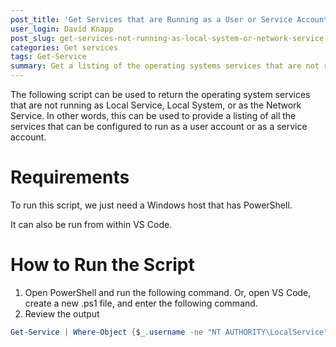 ```yaml
---
post_title: 'Get Services that are Running as a User or Service Account'
user_login: David Knapp
post_slug: get-services-not-running-as-local-system-or-network-service
categories: Get services
tags: Get-Service
summary: Get a listing of the operating systems services that are not running as Local Service, Local System, or Network Service.
---
```


The following script can be used to return the operating system services that are not running as Local Service, Local System, or as the Network Service.  In other words, this can be used to provide a listing of all the services that can be configured to run as a user account or as a service account.

# Requirements

To run this script, we just need a Windows host that has PowerShell.

It can also be run from within VS Code.

# How to Run the Script

1.  Open PowerShell and run the following command.  Or, open VS Code, create a new .ps1 file, and enter the following command.
1.  Review the output

```powershell
Get-Service | Where-Object {$_.username -ne "NT AUTHORITY\LocalService" -and $_.username -ne "localsystem" -and $_.username -ne "NT AUTHORITY\NetworkService" -and $_.username -ne ""} | Select -Property Name,DisplayName,UserName
```

